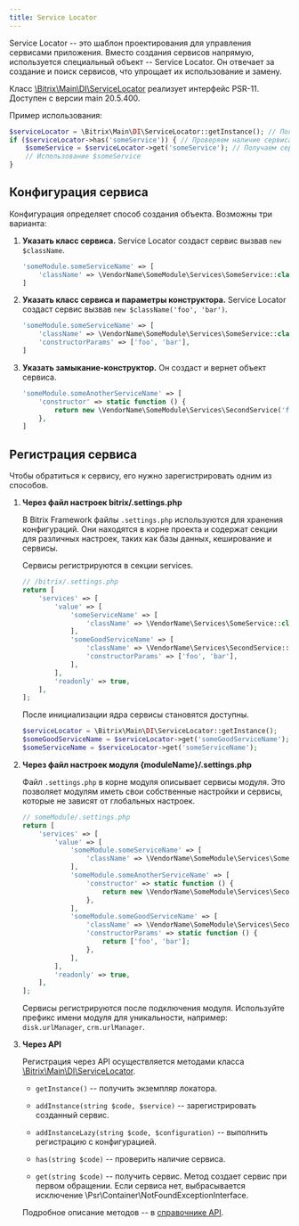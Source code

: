 ```yaml
---
title: Service Locator
---
```


Service Locator -- это шаблон проектирования для управления сервисами приложения. Вместо создания сервисов напрямую, используется специальный объект -- Service Locator. Он отвечает за создание и поиск сервисов, что упрощает их использование и замену.

Класс [\\Bitrix\\Main\\DI\\ServiceLocator](https://docs.1c-bitrix.ru/api/classes/Bitrix-Main-DI-ServiceLocator.html) реализует интерфейс PSR-11. Доступен с версии main 20.5.400.

Пример использования:

```php
$serviceLocator = \Bitrix\Main\DI\ServiceLocator::getInstance(); // Получаем экземпляр сервис локатора
if ($serviceLocator->has('someService')) { // Проверяем наличие сервиса
    $someService = $serviceLocator->get('someService'); // Получаем сервис
    // Использование $someService
}
```

## Конфигурация сервиса

Конфигурация определяет способ создания объекта. Возможны три варианта:

1. **Указать класс сервиса.** Service Locator создаст сервис вызвав `new $className`.

   ```php
   'someModule.someServiceName' => [
       'className' => \VendorName\SomeModule\Services\SomeService::class,
   ]
   ```

2. **Указать класс сервиса и параметры конструктора.** Service Locator создаст сервис вызвав `new $className('foo', 'bar')`.

   ```php
   'someModule.someServiceName' => [
       'className' => \VendorName\SomeModule\Services\SomeService::class,
       'constructorParams' => ['foo', 'bar'],
   ]
   ```

3. **Указать замыкание-конструктор.** Он создаст и вернет объект сервиса.

   ```php
   'someModule.someAnotherServiceName' => [
       'constructor' => static function () {
           return new \VendorName\SomeModule\Services\SecondService('foo', 'bar');
       },
   ]
   ```

## Регистрация сервиса

Чтобы обратиться к сервису, его нужно зарегистрировать одним из способов.

1. **Через файл настроек bitrix/.settings.php**

   В Bitrix Framework файлы `.settings.php` используются для хранения конфигураций. Они находятся в корне проекта и содержат секции для различных настроек, таких как базы данных, кеширование и сервисы.

   Сервисы регистрируются в секции services.

   ```php
   // /bitrix/.settings.php
   return [
       'services' => [
           'value' => [
               'someServiceName' => [
                   'className' => \VendorName\Services\SomeService::class,
               ],
               'someGoodServiceName' => [
                   'className' => \VendorName\Services\SecondService::class,
                   'constructorParams' => ['foo', 'bar'],
               ],
           ],
           'readonly' => true,
       ],
   ];
   ```

   После инициализации ядра сервисы становятся доступны.

   ```php
   $serviceLocator = \Bitrix\Main\DI\ServiceLocator::getInstance();
   $someGoodServiceName = $serviceLocator->get('someGoodServiceName');
   $someServiceName = $serviceLocator->get('someServiceName');
   ```

2. **Через файл настроек модуля \{moduleName}/.settings.php**

   Файл `.settings.php` в корне модуля описывает сервисы модуля. Это позволяет модулям иметь свои собственные настройки и сервисы, которые не зависят от глобальных настроек.

   ```php
   // someModule/.settings.php
   return [
       'services' => [
           'value' => [
               'someModule.someServiceName' => [
                   'className' => \VendorName\SomeModule\Services\SomeService::class,
               ],
               'someModule.someAnotherServiceName' => [
                   'constructor' => static function () {
                       return new \VendorName\SomeModule\Services\SecondService('foo', 'bar');
                   },
               ],
               'someModule.someGoodServiceName' => [
                   'className' => \VendorName\SomeModule\Services\SecondService::class,
                   'constructorParams' => static function () {
                       return ['foo', 'bar'];
                   },
               ],
           ],
           'readonly' => true,
       ],
   ];
   ```

   Сервисы регистрируются после подключения модуля. Используйте префикс имени модуля для уникальности, например: `disk.urlManager`, `crm.urlManager`.

3. **Через API**

   Регистрация через API осуществляется методами класса [\\Bitrix\\Main\\DI\\ServiceLocator](https://docs.1c-bitrix.ru/api/classes/Bitrix-Main-DI-ServiceLocator.html).

   -  `getInstance()` -- получить экземпляр локатора.

   -  `addInstance(string $code, $service)` -- зарегистрировать созданный сервис.

   -  `addInstanceLazy(string $code, $configuration)` -- выполнить регистрацию с конфигурацией.

   -  `has(string $code)` -- проверить наличие сервиса.

   -  `get(string $code)` -- получить сервис. Метод создает сервис при первом обращении. Если сервиса нет, выбрасывается исключение \\Psr\\Container\\NotFoundExceptionInterface.

   Подробное описание методов -- в [справочнике API](https://docs.1c-bitrix.ru/api/classes/Bitrix-Main-DI-ServiceLocator.html).